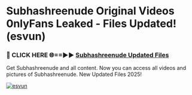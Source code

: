 # Subhashreenude Original Videos 0nlyFans Leaked - Files Updated! (esvun)

<h3>🔴 CLICK HERE 🌐==►► <a href="https://tinyurl.com/y5r63du9" rel="nofollow">Subhashreenude Updated Files</a></h3>

Get Subhashreenude and all content. Now you can access all videos and pictures of Subhashreenude. New Updated Files 2025!

[![esvun](https://i.imgur.com/UVo9nyh.gif)](https://tinyurl.com/y5r63du9)